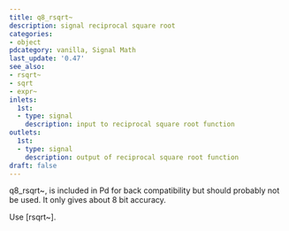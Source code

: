 ```yaml
---
title: q8_rsqrt~
description: signal reciprocal square root
categories:
- object
pdcategory: vanilla, Signal Math
last_update: '0.47'
see_also:
- rsqrt~
- sqrt
- expr~
inlets:
  1st:
  - type: signal
    description: input to reciprocal square root function
outlets:
  1st:
  - type: signal
    description: output of reciprocal square root function
draft: false
---
```

q8_rsqrt~, is included in Pd for back compatibility but should probably not be used. It only gives about 8 bit accuracy.

Use [rsqrt~].
